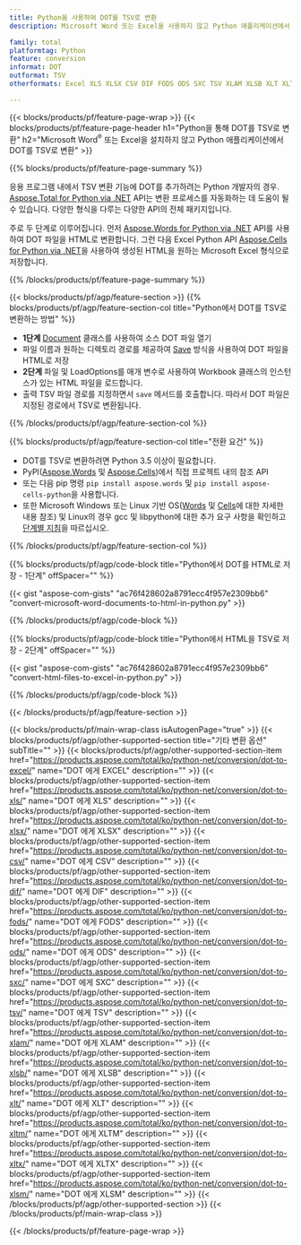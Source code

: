 ```yaml
---
title: Python을 사용하여 DOT를 TSV로 변환
description: Microsoft Word 또는 Excel을 사용하지 않고 Python 애플리케이션에서 DOT를 TSV로 변환 

family: total
platformtag: Python
feature: conversion
informat: DOT
outformat: TSV
otherformats: Excel XLS XLSX CSV DIF FODS ODS SXC TSV XLAM XLSB XLT XLTM XLSM XLTX

---
```

{{< blocks/products/pf/feature-page-wrap >}}
{{< blocks/products/pf/feature-page-header h1="Python을 통해 DOT를 TSV로 변환" h2="Microsoft Word<sup>&reg;</sup> 또는 Excel을 설치하지 않고 Python 애플리케이션에서 DOT를 TSV로 변환" >}}

{{% blocks/products/pf/feature-page-summary %}}

응용 프로그램 내에서 TSV 변환 기능에 DOT를 추가하려는 Python 개발자의 경우. [Aspose.Total for Python via .NET](https://products.aspose.com/total/python-net/) API는 변환 프로세스를 자동화하는 데 도움이 될 수 있습니다. 다양한 형식을 다루는 다양한 API의 전체 패키지입니다.

주로 두 단계로 이루어집니다. 먼저 [Aspose.Words for Python via .NET](https://products.aspose.com/words/python-net/) API를 사용하여 DOT 파일을 HTML로 변환합니다. 그런 다음 Excel Python API [Aspose.Cells for Python via .NET](https://products.aspose.com/cells/python-net/)을 사용하여 생성된 HTML을 원하는 Microsoft Excel 형식으로 저장합니다. 

{{% /blocks/products/pf/feature-page-summary %}}

{{< blocks/products/pf/agp/feature-section >}}
{{% blocks/products/pf/agp/feature-section-col title="Python에서 DOT를 TSV로 변환하는 방법" %}}
- **1단계** [Document](https://reference.aspose.com/words/python-net/aspose.words/document/) 클래스를 사용하여 소스 DOT 파일 열기
- 파일 이름과 원하는 디렉토리 경로를 제공하여 [Save](https://reference.aspose.com/words/python-net/aspose.words/document/save/) 방식을 사용하여 DOT 파일을 HTML로 저장
-  **2단계** 파일 및 LoadOptions를 매개 변수로 사용하여 Workbook 클래스의 인스턴스가 있는 HTML 파일을 로드합니다.
-  출력 TSV 파일 경로를 지정하면서 `save` 메서드를 호출합니다. 따라서 DOT 파일은 지정된 경로에서 TSV로 변환됩니다.

{{% /blocks/products/pf/agp/feature-section-col %}}

{{% blocks/products/pf/agp/feature-section-col title="전환 요건" %}}

- DOT를 TSV로 변환하려면 Python 3.5 이상이 필요합니다.
- PyPI([Aspose.Words](https://pypi.org/project/aspose-words/) 및 [Aspose.Cells](https://pypi.org/project/aspose-cells-python/))에서 직접 프로젝트 내의 참조 API
-  또는 다음 pip 명령 ```pip install aspose.words``` 및 ```pip install aspose-cells-python```을 사용합니다. 
-  또한 Microsoft Windows 또는 Linux 기반 OS([Words](https://docs.aspose.com/words/python-net/system-requirements/) 및 [Cells](https://docs.aspose.com/cells/python-net/getting-started/#installation)에 대한 자세한 내용 참조) 및 Linux의 경우 gcc 및 libpython에 대한 추가 요구 사항을 확인하고 [단계별 지침](https://docs.aspose.com/words/python-net/installation/)을 따르십시오.
 

{{% /blocks/products/pf/agp/feature-section-col %}}

{{% blocks/products/pf/agp/code-block title="Python에서 DOT를 HTML로 저장 - 1단계" offSpacer="" %}}

{{< gist "aspose-com-gists" "ac76f428602a8791ecc4f957e2309bb6" "convert-microsoft-word-documents-to-html-in-python.py" >}}

{{% /blocks/products/pf/agp/code-block %}}

{{% blocks/products/pf/agp/code-block title="Python에서 HTML을 TSV로 저장 - 2단계" offSpacer="" %}}

{{< gist "aspose-com-gists" "ac76f428602a8791ecc4f957e2309bb6" "convert-html-files-to-excel-in-python.py" >}}

{{% /blocks/products/pf/agp/code-block %}}

{{< /blocks/products/pf/agp/feature-section >}}

{{< blocks/products/pf/main-wrap-class isAutogenPage="true" >}}
{{< blocks/products/pf/agp/other-supported-section title="기타 변환 옵션" subTitle="" >}}
{{< blocks/products/pf/agp/other-supported-section-item href="https://products.aspose.com/total/ko/python-net/conversion/dot-to-excel/" name="DOT 에게 EXCEL" description="" >}}
{{< blocks/products/pf/agp/other-supported-section-item href="https://products.aspose.com/total/ko/python-net/conversion/dot-to-xls/" name="DOT 에게 XLS" description="" >}}
{{< blocks/products/pf/agp/other-supported-section-item href="https://products.aspose.com/total/ko/python-net/conversion/dot-to-xlsx/" name="DOT 에게 XLSX" description="" >}}
{{< blocks/products/pf/agp/other-supported-section-item href="https://products.aspose.com/total/ko/python-net/conversion/dot-to-csv/" name="DOT 에게 CSV" description="" >}}
{{< blocks/products/pf/agp/other-supported-section-item href="https://products.aspose.com/total/ko/python-net/conversion/dot-to-dif/" name="DOT 에게 DIF" description="" >}}
{{< blocks/products/pf/agp/other-supported-section-item href="https://products.aspose.com/total/ko/python-net/conversion/dot-to-fods/" name="DOT 에게 FODS" description="" >}}
{{< blocks/products/pf/agp/other-supported-section-item href="https://products.aspose.com/total/ko/python-net/conversion/dot-to-ods/" name="DOT 에게 ODS" description="" >}}
{{< blocks/products/pf/agp/other-supported-section-item href="https://products.aspose.com/total/ko/python-net/conversion/dot-to-sxc/" name="DOT 에게 SXC" description="" >}}
{{< blocks/products/pf/agp/other-supported-section-item href="https://products.aspose.com/total/ko/python-net/conversion/dot-to-tsv/" name="DOT 에게 TSV" description="" >}}
{{< blocks/products/pf/agp/other-supported-section-item href="https://products.aspose.com/total/ko/python-net/conversion/dot-to-xlam/" name="DOT 에게 XLAM" description="" >}}
{{< blocks/products/pf/agp/other-supported-section-item href="https://products.aspose.com/total/ko/python-net/conversion/dot-to-xlsb/" name="DOT 에게 XLSB" description="" >}}
{{< blocks/products/pf/agp/other-supported-section-item href="https://products.aspose.com/total/ko/python-net/conversion/dot-to-xlt/" name="DOT 에게 XLT" description="" >}}
{{< blocks/products/pf/agp/other-supported-section-item href="https://products.aspose.com/total/ko/python-net/conversion/dot-to-xltm/" name="DOT 에게 XLTM" description="" >}}
{{< blocks/products/pf/agp/other-supported-section-item href="https://products.aspose.com/total/ko/python-net/conversion/dot-to-xltx/" name="DOT 에게 XLTX" description="" >}}
{{< blocks/products/pf/agp/other-supported-section-item href="https://products.aspose.com/total/ko/python-net/conversion/dot-to-xlsm/" name="DOT 에게 XLSM" description="" >}}
{{< /blocks/products/pf/agp/other-supported-section >}}
{{< /blocks/products/pf/main-wrap-class >}}

{{< /blocks/products/pf/feature-page-wrap >}}